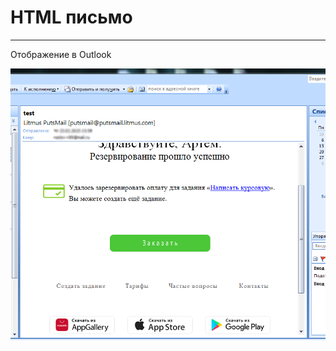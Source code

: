 # HTML письмо

***
  
  Отображение в Outlook  
  
![in outlook](https://github.com/Tim2104/email_1/blob/master/outlook.png)
